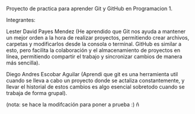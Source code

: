 Proyecto de practica para aprender Git y GitHub en Programacion 1.

Integrantes:

Lester David Payes Mendez (He aprendido que Git nos ayuda a mantener un mejor orden a la hora de realizar proyectos, permitiendo crear archivos, carpetas y modificarlos desde la consola o terminal. GitHub es similar a esto, pero facilita la colaboración y el almacenamiento de proyectos en línea, permitiendo compartir el trabajo y sincronizar cambios de manera más sencilla).

Diego Andres Escobar Aguilar (Aprendi que git es una herramienta util cuando se lleva a cabo un proyecto donde se actaliza constantemente, y llevar el historial de estos cambios es algo esencial sobretodo cuando se trabaja de forma grupal).

(nota: se hace la modifcación para poner a prueba :)  ñ
